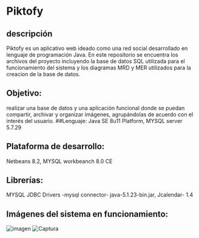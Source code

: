 # Piktofy
## descripción
Piktofy es un aplicativo web ideado como una red social desarrollado en lenguaje de programación Java. En este repositorio se encuentra los archivos del proyecto incluyendo la base de datos SQL utilizada para el funcionamiento del sistema y los diagramas MRD y MER utilizados para la creacion de la base de datos.

## Objetivo:
realizar una base de datos y una aplicación funcional donde se puedan
compartir, archivar y organizar imágenes, agrupándolas de acuerdo con el interés del
usuario.
##Lenguaje:
Java SE 8u11 Platform, MYSQL server 5.7.29
## Plataforma de desarrollo:
Netbeans 8.2, MYSQL workbeanch 8.0 CE
## Librerías:
MYSQL JDBC Drivers -mysql connector- java-5.1.23-bin.jar, Jcalendar- 1.4 
## Imágenes del sistema en funcionamiento: 

![imagen](https://user-images.githubusercontent.com/48070038/111005393-b7444f00-8358-11eb-9256-1067819b636e.png)
![Captura](https://user-images.githubusercontent.com/48070038/111005403-bd3a3000-8358-11eb-852a-28b2e7965028.JPG)


